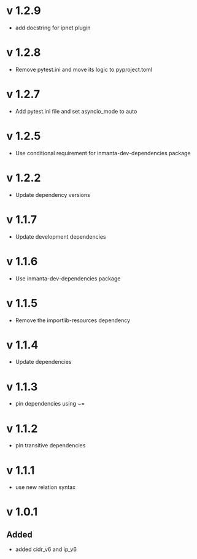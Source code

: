 # v 1.2.9
- add docstring for ipnet plugin

# v 1.2.8
- Remove pytest.ini and move its logic to pyproject.toml

# v 1.2.7
- Add pytest.ini file and set asyncio_mode to auto

# v 1.2.5
- Use conditional requirement for inmanta-dev-dependencies package

# v 1.2.2
- Update dependency versions

# v 1.1.7
- Update development dependencies 

# v 1.1.6
- Use inmanta-dev-dependencies package

# v 1.1.5
- Remove the importlib-resources dependency

# v 1.1.4
- Update dependencies

# v 1.1.3
- pin dependencies using ~=

# v 1.1.2
- pin transitive dependencies

# v 1.1.1
- use new relation syntax

# v 1.0.1

## Added 

- added cidr_v6 and ip_v6
